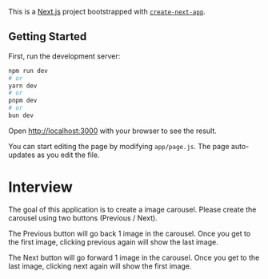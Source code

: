 This is a [Next.js](https://nextjs.org/) project bootstrapped with [`create-next-app`](https://github.com/vercel/next.js/tree/canary/packages/create-next-app).

## Getting Started

First, run the development server:

```bash
npm run dev
# or
yarn dev
# or
pnpm dev
# or
bun dev
```

Open [http://localhost:3000](http://localhost:3000) with your browser to see the result.

You can start editing the page by modifying `app/page.js`. The page auto-updates as you edit the file.

# Interview

The goal of this application is to create a image carousel. Please create the carousel using two buttons (Previous / Next).

The Previous button will go back 1 image in the carousel. Once you get to the first image, clicking previous again will show the last image.

The Next button will go forward 1 image in the carousel. Once you get to the last image, clicking next again will show the first image.
